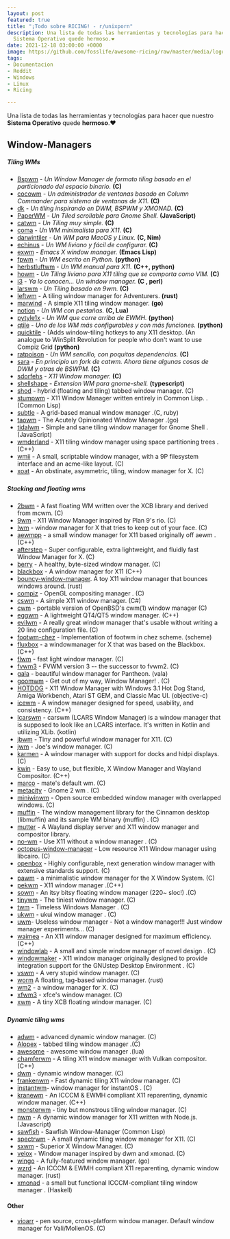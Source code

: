 ```yaml
---
layout: post
featured: true
title: "¡Todo sobre RICING! - r/unixporn"
description: Una lista de todas las herramientas y tecnologías para hacer que nuestro
  Sistema Operativo quede hermoso.❤️
date: 2021-12-18 03:00:00 +0000
image: https://github.com/fosslife/awesome-ricing/raw/master/media/logo.png
tags:
- Documentacion
- Reddit
- Windows
- Linux
- Ricing

---
```

Una lista de todas las herramientas y tecnologías para hacer que nuestro **Sistema Operativo** quede **hermoso**.❤️

## Window-Managers

##### Tiling WMs

* [Bspwm](https://github.com/baskerville/bspwm) - _Un Window Manager de formato tiling basado en el particionado del espacio binario._ **(C)**
* [cocowm](https://github.com/tleino/cocowm) - _Un administrador de ventanas basado en Column Commander para sistema de ventanas de X11._ **(C)**
* [dk](https://bitbucket.org/natemaia/dk) - _Un tiling inspirando en DWM, BSPWM y XMONAD._ **(C)**
* [PaperWM](https://github.com/paperwm/PaperWM) - _Un Tiled scrollable para Gnome Shell._ **(JavaScript)**
* [catwm](https://github.com/pyknite/catwm) - _Un Tiling muy simple._ **(C)**
* [coma](https://github.com/jorisvink/coma) - _Un WM minimalista para X11._ **(C)**
* [darwintiler](https://github.com/veryjos/darwintiler) - _Un WM para MacOS y Linux._ **(C, Nim)**
* [echinus](https://github.com/polachok/echinus) - _Un WM liviano y fácil de configurar._ **(C)**
* [exwm](https://github.com/ch11ng/exwm) - _Emacs X window manager._ **(Emacs Lisp)**
* [fpwm](https://github.com/sduverger/fpwm) - _Un WM escrito en Python._ **(python)**
* [herbstluftwm](https://github.com/herbstluftwm/herbstluftwm) - _Un WM manual para X11._ **(C++, python)**
* [howm](https://github.com/HarveyHunt/howm) - _Un Tiling liviano para X11 tiling que se comporta como VIM._ **(C)**
* [i3](https://github.com/i3/i3) - _Ya lo conocen... Un window manager._ **(C , perl)**
* [larswm](http://porneia.free.fr/larswm/larswm.html) - _Un Tiling basado en 9wm._ **(C)**
* [leftwm](https://github.com/leftwm/leftwm) - A tiling window manager for Adventurers. **(rust)**
* [marwind](https://github.com/patrislav/marwind) - A simple X11 tiling window manager. **(go)**
* [notion](https://github.com/raboof/notion) - _Un WM con pestañas._ **(C, Lua)**
* [pytyle1x](https://github.com/zehkira/pytyle1x) - _Un WM que corre arriba de EWMH._ **(python)**
* [qtile](https://github.com/qtile/qtile) - _Uno de los WM más configurables y con más funciones._ **(python)**
* [quicktile](https://github.com/ssokolow/quicktile) - (Adds window-tiling hotkeys to any X11 desktop. (An analogue to WinSplit Revolution for people who don't want to use Compiz Grid **(python)**
* [ratpoison](https://www.nongnu.org/ratpoison/) - _Un WM sencillo, con poquitas dependencias._  **(C)**
* [sara](https://github.com/gitluin/sara) - _En principio un fork de catwm. Ahora tiene algunas cosas de DWM y otras de BSWPM._ **(C)**
* [sdorfehs](https://github.com/jcs/sdorfehs) - _X11 Window manager._ **(C)**
* [shellshape](https://github.com/timbertson/shellshape) - _Extension WM para gnome-shell._ **(typescript)**
* [shod](https://github.com/phillbush/shod) - hybrid (floating and tiling) tabbed window manager. (C)
* [stumpwm](https://github.com/stumpwm/stumpwm) - X11 Window Manager written entirely in Common Lisp. .(Common Lisp)
* [subtle](https://github.com/MinasMazar/subtle) - A grid-based manual window manager .(C, ruby)
* [taowm](https://github.com/nigeltao/taowm) - The Acutely Opinionated Window Manager .(go)
* [tidalwm](https://github.com/rustysec/tidalwm) - Simple and sane tiling window manager for Gnome Shell .(JavaScript)
* [wmderland](https://github.com/aesophor/wmderland) - X11 tiling window manager using space partitioning trees .(C++)
* [wmii](https://github.com/0intro/wmii) - A small, scriptable window manager, with a 9P filesystem interface and an acme-like layout. (C)
* [xoat](https://github.com/seanpringle/xoat) - An obstinate, asymmetric, tiling, window manager for X. (C)

##### 

##### Stacking and floating wms

* [2bwm](https://github.com/venam/2bwm) - A fast floating WM written over the XCB library and derived from mcwm. (C)
* [9wm](https://github.com/9wm/9wm) - X11 Window Manager inspired by Plan 9's rio. (C)
* [Iwm](http://www.jfc.org.uk/software/lwm.html) - window manager for X that tries to keep out of your face. (C)
* [aewmpp](https://github.com/frankhale/aewmpp) - a small window manager for X11 based originally off aewm . (C++)
* [afterstep](https://github.com/afterstep/afterstep) - Super configurable, extra lightweight, and fluidly fast Window Manager for X. (C)
* [berry](https://github.com/JLErvin/berry) - A healthy, byte-sized window manager. (C)
* [blackbox](https://github.com/bbidulock/blackboxwm) - A window manager for X11 (C++)
* [bouncy-window-manager](https://github.com/expectocode/bouncy-window-manager). A toy X11 window manager that bounces windows around. (rust)
* [compiz](https://gitlab.com/compiz/compiz-core) - OpenGL compositing manager . (C)
* [cswm](https://github.com/ajnewlands/cswm) - A simple X11 window manager. (C#)
* [cwm](https://github.com/leahneukirchen/cwm) - portable version of OpenBSD's cwm(1) window manager (C)
* [eggwm](https://code.google.com/archive/p/eggwm) - A lightweight QT4/QT5 window manager. (C++)
* [evilwm](https://github.com/nikolas/evilwm) - A really great window manager that's usable without writing a 20 line configuration file. (C)
* [footwm-chez](https://github.com/akce/footwm-chez) - Implementation of footwm in chez scheme. (scheme)
* [fluxbox](https://github.com/fluxbox/fluxbox) - a windowmanager for X that was based on the Blackbox. (C++)
* [flwm](https://github.com/bbidulock/flwm) - fast light window manager. (C)
* [fvwm3](https://github.com/fvwmorg/fvwm3) - FVWM version 3 -- the successor to fvwm2. (C)
* [gala](https://github.com/elementary/gala) - beautiful window manager for Pantheon. (vala)
* [goomwm](https://github.com/seanpringle/goomwwm) - Get out of my way, Window Manager! . (C)
* [HOTDOG](https://github.com/arthurchoung/HOTDOG) - X11 Window Manager with Windows 3.1 Hot Dog Stand, Amiga Workbench, Atari ST GEM, and Classic Mac UI. (objective-c)
* [icewm](https://github.com/bbidulock/icewm) - A window manager designed for speed, usability, and consistency. (C++)
* [lcarswm](https://github.com/lcarsde/lcarswm) - carswm (LCARS Window Manager) is a window manager that is supposed to look like an LCARS interface. It's written in Kotlin and utilizing XLib. (kotlin)
* [jbwm](https://github.com/jefbed/jbwm) - Tiny and powerful window manager for X11. (C)
* [jwm](https://github.com/joewing/jwm) - Joe's window manager. (C)
* [karmen](http://karmen.sourceforge.net/) - A window manager with support for docks and hidpi displays. (C)
* [kwin](https://github.com/KDE/kwin) - Easy to use, but flexible, X Window Manager and Wayland Compositor. (C++)
* [marco](https://github.com/mate-desktop/marco) - mate's default wm. (C)
* [metacity](https://gitlab.gnome.org/GNOME/metacity) - Gnome 2 wm . (C)
* [miniwinwm](https://github.com/miniwinwm/miniwinwm) - Open source embedded window manager with overlapped windows. (C)
* [muffin](https://github.com/linuxmint/muffin/) - The window management library for the Cinnamon desktop (libmuffin) and its sample WM binary (muffin) . (C)
* [mutter](https://gitlab.gnome.org/GNOME/mutter/) - A Wayland display server and X11 window manager and compositor library.
* [no-wm](https://github.com/patrickhaller/no-wm) - Use X11 without a window manager . (C)
* [octopus-window-manager](https://github.com/ghjp/octopus-window-manager) - Low resource X11 Window manager using libcairo. (C)
* [openbox](https://github.com/danakj/openbox) - Highly configurable, next generation window manager with extensive standards support. (C)
* [pawm](https://sites.google.com/site/pleyadestest/david/projects/pawm) - a minimalistic window manager for the X Window System. (C)
* [pekwm](https://github.com/pekdon/pekwm) - X11 window manager .(C++)
* [sowm](https://github.com/dylanaraps/sowm) - An itsy bitsy floating window manager (220\~ sloc!) .(C)
* [tinywm](https://github.com/mackstann/tinywm) - The tiniest window manager. (C)
* [twm](https://github.com/freedesktop/twm) - Timeless Windows Manager . (C)
* [ukwm](https://github.com/ukui/ukwm/) - ukui window manager . (C)
* [uwm](https://github.com/dreamos82/uwm)- Useless window manager - Not a window manager!!! Just window manager experiments... (C)
* [waimea](https://github.com/bbidulock/waimea) - An X11 window manager designed for maximum efficiency. (C++)
* [windowlab](https://github.com/nickgravgaard/windowlab) - A small and simple window manager of novel design . (C)
* [windowmaker](http://www.windowmaker.org/) - X11 window manager originally designed to provide integration support for the GNUstep Desktop Environment . (C)
* [vswm](https://github.com/fehawen/vswm) - A very stupid window manager. (C)
* [worm](https://github.com/codic12/worm) A floating, tag-based window manager. (rust)
* [wm2](https://www.all-day-breakfast.com/wm2/) - a window manager for X. (C)
* [xfwm3](https://gitlab.xfce.org/xfce/xfwm4) - xfce's window manager. (C)
* [xwm](https://github.com/mcpcpc/xwm) - A tiny XCB floating window manager. (C)

##### 

##### Dynamic tiling wms

* [adwm](https://github.com/bbidulock/adwm) - advanced dynamic window manager. (C)
* [Alopex](https://github.com/TrilbyWhite/alopex) - tabbed tiling window manager .(C)
* [awesome](https://github.com/awesomeWM/awesome) - awesome window manager .(lua)
* [chamferwm](https://github.com/jaelpark/chamferwm) - A tiling X11 window manager with Vulkan compositor. (C++)
* [dwm](https://dwm.suckless.org/) - dynamic window manager. (C)
* [frankenwm](https://github.com/sulami/FrankenWM) - Fast dynamic tiling X11 window manager. (C)
* [instantwm](https://github.com/instantOS/instantWM)- window manager for instantOS . (C)
* [kranewm](https://github.com/deurzen/kranewm) - An ICCCM & EWMH compliant X11 reparenting, dynamic window manager. (C++)
* [monsterwm](https://github.com/c00kiemon5ter/monsterwm) - tiny but monstrous tiling window manager. (C)
* [nwm](https://github.com/mixu/nwm) - A dynamic window manager for X11 written with Node.js. (Javascript)
* [sawfish](https://github.com/SawfishWM/sawfish) - Sawfish Window-Manager (Common Lisp)
* [spectrwm](https://github.com/conformal/spectrwm) - A small dynamic tiling window manager for X11. (C)
* [sxwm](https://github.com/jasonmxyz/sxwm) - Superior X Window Manager. (C)
* [velox](https://github.com/michaelforney/velox) - Window manager inspired by dwm and xmonad. (C)
* [wingo](https://github.com/BurntSushi/wingo) - A fully-featured window manager. (go)
* [wzrd](https://github.com/deurzen/wzrd) - An ICCCM & EWMH compliant X11 reparenting, dynamic window manager. (rust)
* [xmonad](https://github.com/xmonad/xmonad) - a small but functional ICCCM-compliant tiling window manager . (Haskell)

#### 

#### Other

* [vioarr](https://github.com/Meulengracht/vioarr) - pen source, cross-platform window manager. Default window manager for Vali/MollenOS. (C)